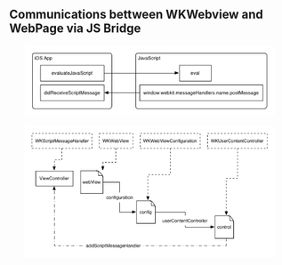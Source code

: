 ## Communications bettween WKWebview and WebPage via JS Bridge


<p align="center">
  <img src="wkview_bridge.png" width="450" title="WKWebview and WebPage Bridge">
</p>



<p align="center">
  <img src="objectflow.png" width="450" title="WKWebview Object Flow">
</p>
